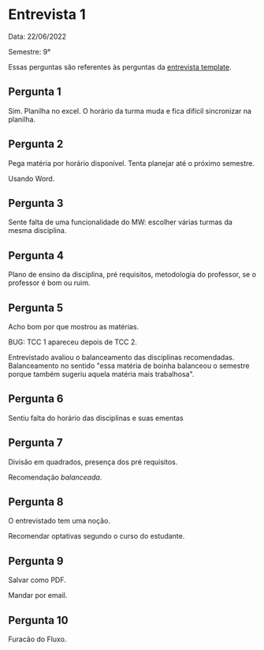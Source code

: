 # Entrevista 1

Data: 22/06/2022

Semestre: 9°

Essas perguntas são referentes às perguntas da 
[entrevista template](Base/AbordagemNaoEspecifica/elicitacao/entrevista?id=metodologia).


## Pergunta 1
Sim. Planilha no excel. O horário da turma muda e fica difícil sincronizar na 
planilha.

## Pergunta 2
Pega matéria por horário disponível. Tenta planejar até o próximo semestre.

Usando Word.

## Pergunta 3

Sente falta de uma funcionalidade do MW: escolher várias turmas da mesma 
disciplina.

## Pergunta 4

Plano de ensino da disciplina, pré requisitos, metodologia do professor, se o
professor é bom ou ruim.

## Pergunta 5

Acho bom por que mostrou as matérias.

BUG: TCC 1 apareceu depois de TCC 2.

Entrevistado avaliou o balanceamento das disciplinas recomendadas. 
Balanceamento no sentido "essa matéria de boinha balanceou o semestre 
porque também sugeriu aquela matéria mais trabalhosa".

## Pergunta 6

Sentiu falta do horário das disciplinas e suas ementas

## Pergunta 7

Divisão em quadrados, presença dos pré requisitos. 

Recomendação _balanceada_.

## Pergunta 8

O entrevistado tem uma noção.

Recomendar optativas segundo o curso do estudante.

## Pergunta 9

Salvar como PDF.

Mandar por email.

## Pergunta 10

Furacão do Fluxo.